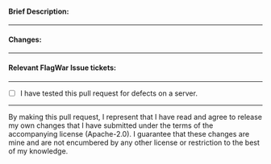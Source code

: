 #### Brief Description:
<!-- Describe your Pull Request's purpose here please. --->

____
#### Changes:
<!-- 
Please state your changes in human-readable format if the Description isn't enough detail. Small PRs
can usually ignore this section, or remove it. However, fairly sized PRs (such as a class rewrite)
should go into detail about the changes here.
-->

____
#### Relevant FlagWar Issue tickets:
<!--
See https://docs.github.com/en/github/managing-your-work-on-github/linking-a-pull-request-to-an-issue
If you add issues manually on the sidebar, you can safely delete this heading. If using keywords,
please use an unordered list should you need to reference more than one issue.
--->


____
- [ ] I have tested this pull request for defects on a server.
<!-- Replace `[ ]` with `[x]` if completed. --->

---
By making this pull request, I represent that I have read and agree to release my own changes that I
have submitted under the terms of the accompanying license (Apache-2.0). I guarantee that these
changes are mine and are not encumbered by any other license or restriction to the best of my
knowledge.

<!-- For co-authored commits, all co-authors will need to reply to this PR within a 48 Hrs.
If no replies have been left within a reasonable period, we may attempt to contact them by their
email tied to their commits, OR reject the PR at our discretion.

For Co-authoring docs, see:
https://docs.github.com/en/github/committing-changes-to-your-project/creating-a-commit-with-multiple-authors
--->
